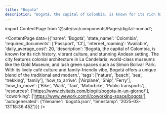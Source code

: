 ```yaml
---
title: "Bogotà"
description: "Bogotá, the capital of Colombia, is known for its rich history, vibrant culture, and stunning Andean setting. The city features colonial architecture in La Candelaria, world-class museums like the Gold Museum, and lush green spaces such as Simon Bolivar Park. With its lively café culture and family-friendly vibe, Bogotá offers a unique blend of the traditional and modern."
---
```

import ContentPage from '@site/src/components/Pages/digital-nomad';

<ContentPage
    data={{'name': 'Bogotà', 'state_name': 'Colombia', 'required_documents': ['Passport', 'CI'], 'internet_roaming': 'Available', 'daily_average_cost': 20, 'description': 'Bogotá, the capital of Colombia, is known for its rich history, vibrant culture, and stunning Andean setting. The city features colonial architecture in La Candelaria, world-class museums like the Gold Museum, and lush green spaces such as Simon Bolivar Park. With its lively café culture and family-friendly vibe, Bogotá offers a unique blend of the traditional and modern.', 'tags': ['nature', 'beach', 'sea', 'trekking', 'family'], 'how_to_arrive': ['Airplane', 'Ship', 'Ferry'], 'how_to_move': ['Bike', 'Walk', 'Taxi', 'Motorbike', 'Public transports'], 'resources': ['https://www.civitatis.com/blog/it/bogota-in-un-giorno/'], 'coworking': ['https://www.wework.com/l/coworking-space/bogota'], 'autogenerated': {'filename': 'bogotà.json', 'timestamp': '2025-03-13T18:36:45Z'}}}
/>
